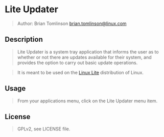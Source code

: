 # Lite Updater

> Author: Brian Tomlinson <brian.tomlinson@linux.com>

## Description

> Lite Updater is a system tray application that informs the user as to whether or not there are
> updates available for their system, and provides the option to carry out basic update operations.

> It is meant to be used on the [Linux Lite](https://www.linuxliteos.com/) distribution of Linux.

## Usage

> From your applications menu, click on the Lite Updater menu item.

## License

> GPLv2, see LICENSE file.
